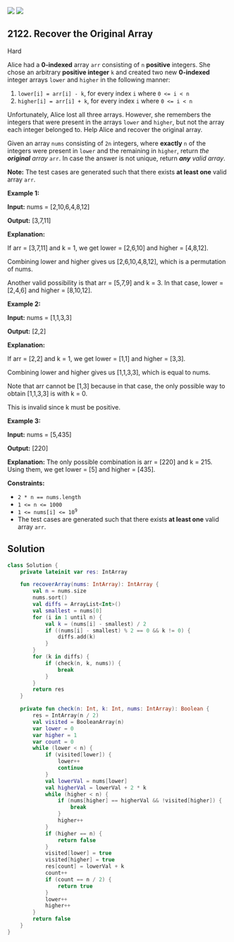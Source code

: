 [![](https://img.shields.io/github/stars/javadev/LeetCode-in-Kotlin?label=Stars&style=flat-square)](https://github.com/javadev/LeetCode-in-Kotlin)
[![](https://img.shields.io/github/forks/javadev/LeetCode-in-Kotlin?label=Fork%20me%20on%20GitHub%20&style=flat-square)](https://github.com/javadev/LeetCode-in-Kotlin/fork)

## 2122\. Recover the Original Array

Hard

Alice had a **0-indexed** array `arr` consisting of `n` **positive** integers. She chose an arbitrary **positive integer** `k` and created two new **0-indexed** integer arrays `lower` and `higher` in the following manner:

1.  `lower[i] = arr[i] - k`, for every index `i` where `0 <= i < n`
2.  `higher[i] = arr[i] + k`, for every index `i` where `0 <= i < n`

Unfortunately, Alice lost all three arrays. However, she remembers the integers that were present in the arrays `lower` and `higher`, but not the array each integer belonged to. Help Alice and recover the original array.

Given an array `nums` consisting of `2n` integers, where **exactly** `n` of the integers were present in `lower` and the remaining in `higher`, return _the **original** array_ `arr`. In case the answer is not unique, return _**any** valid array_.

**Note:** The test cases are generated such that there exists **at least one** valid array `arr`.

**Example 1:**

**Input:** nums = [2,10,6,4,8,12]

**Output:** [3,7,11]

**Explanation:** 

If arr = [3,7,11] and k = 1, we get lower = [2,6,10] and higher = [4,8,12]. 

Combining lower and higher gives us [2,6,10,4,8,12], which is a permutation of nums. 

Another valid possibility is that arr = [5,7,9] and k = 3. In that case, lower = [2,4,6] and higher = [8,10,12].

**Example 2:**

**Input:** nums = [1,1,3,3]

**Output:** [2,2]

**Explanation:** 

If arr = [2,2] and k = 1, we get lower = [1,1] and higher = [3,3]. 

Combining lower and higher gives us [1,1,3,3], which is equal to nums. 

Note that arr cannot be [1,3] because in that case, the only possible way to obtain [1,1,3,3] is with k = 0. 

This is invalid since k must be positive.

**Example 3:**

**Input:** nums = [5,435]

**Output:** [220]

**Explanation:** The only possible combination is arr = [220] and k = 215. Using them, we get lower = [5] and higher = [435].

**Constraints:**

*   `2 * n == nums.length`
*   `1 <= n <= 1000`
*   <code>1 <= nums[i] <= 10<sup>9</sup></code>
*   The test cases are generated such that there exists **at least one** valid array `arr`.

## Solution

```kotlin
class Solution {
    private lateinit var res: IntArray

    fun recoverArray(nums: IntArray): IntArray {
        val n = nums.size
        nums.sort()
        val diffs = ArrayList<Int>()
        val smallest = nums[0]
        for (i in 1 until n) {
            val k = (nums[i] - smallest) / 2
            if ((nums[i] - smallest) % 2 == 0 && k != 0) {
                diffs.add(k)
            }
        }
        for (k in diffs) {
            if (check(n, k, nums)) {
                break
            }
        }
        return res
    }

    private fun check(n: Int, k: Int, nums: IntArray): Boolean {
        res = IntArray(n / 2)
        val visited = BooleanArray(n)
        var lower = 0
        var higher = 1
        var count = 0
        while (lower < n) {
            if (visited[lower]) {
                lower++
                continue
            }
            val lowerVal = nums[lower]
            val higherVal = lowerVal + 2 * k
            while (higher < n) {
                if (nums[higher] == higherVal && !visited[higher]) {
                    break
                }
                higher++
            }
            if (higher == n) {
                return false
            }
            visited[lower] = true
            visited[higher] = true
            res[count] = lowerVal + k
            count++
            if (count == n / 2) {
                return true
            }
            lower++
            higher++
        }
        return false
    }
}
```